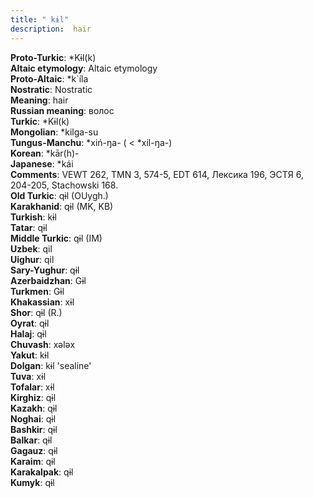 ```yaml
---
title: " kɨl"
description:  hair
---
```


<strong>Proto-Turkic</strong>:  *Kɨl(k)<br>
<strong>Altaic etymology</strong>:  Altaic etymology<br>
<strong> Proto-Altaic</strong>:  *k`íla<br>
<strong>Nostratic</strong>:  Nostratic<br>
<strong>Meaning</strong>:  hair<br>
<strong>Russian meaning</strong>:  волос<br>
<strong>Turkic</strong>:  *Kɨl(k)<br>
<strong>Mongolian</strong>:  *kilga-su<br>
<strong>Tungus-Manchu</strong>:  *xiń-ŋa- ( < *xil-ŋa-)<br>
<strong>Korean</strong>:  *kār(h)-<br>
<strong>Japanese</strong>:  *kái<br>
<strong>Comments</strong>:  VEWT 262, TMN 3, 574-5, EDT 614, Лексика 196, ЭСТЯ 6, 204-205, Stachowski 168.<br>
<strong>Old Turkic</strong>:  qɨl (OUygh.)<br>
<strong>Karakhanid</strong>:  qɨl (MK, KB)<br>
<strong>Turkish</strong>:  kɨl<br>
<strong>Tatar</strong>:  qɨl<br>
<strong>Middle Turkic</strong>:  qɨl (IM)<br>
<strong>Uzbek</strong>:  qil<br>
<strong>Uighur</strong>:  qil<br>
<strong>Sary-Yughur</strong>:  qɨl<br>
<strong>Azerbaidzhan</strong>:  Gɨl<br>
<strong>Turkmen</strong>:  Gɨl<br>
<strong>Khakassian</strong>:  xɨl<br>
<strong>Shor</strong>:  qɨl (R.)<br>
<strong>Oyrat</strong>:  qɨl<br>
<strong>Halaj</strong>:  qɨl<br>
<strong>Chuvash</strong>:  xǝlǝx<br>
<strong>Yakut</strong>:  kɨl<br>
<strong>Dolgan</strong>:  kɨl 'sealine'<br>
<strong>Tuva</strong>:  xɨl<br>
<strong>Tofalar</strong>:  xɨl<br>
<strong>Kirghiz</strong>:  qɨl<br>
<strong>Kazakh</strong>:  qɨl<br>
<strong>Noghai</strong>:  qɨl<br>
<strong>Bashkir</strong>:  qɨl<br>
<strong>Balkar</strong>:  qɨl<br>
<strong>Gagauz</strong>:  qɨl<br>
<strong>Karaim</strong>:  qɨl<br>
<strong>Karakalpak</strong>:  qɨl<br>
<strong>Kumyk</strong>:  qɨl<br>


